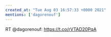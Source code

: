```yaml
---
created_at: "Tue Aug 03 16:57:33 +0000 2021"
mentions: ['dagorenouf']
---
```


RT @dagorenouf: https://t.co/rVTAD20PqA